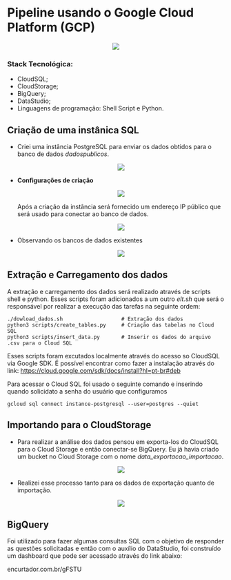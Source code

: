 # Pipeline usando o Google Cloud Platform (GCP)




<div align='center'>
    <img src="./images/processCloud2.png">
</div>








### Stack Tecnológica:

- CloudSQL;
- CloudStorage;
- BigQuery;
- DataStudio;
- Linguagens de programação: Shell Script e Python.

## Criação de uma instânica SQL

- Criei uma instância PostgreSQL para enviar os dados obtidos para o banco de dados *dadospublicos*.

    <div align='center'>
        <img src="./images/instanciasql.png">
    </div>

- **Configurações de criação**

    <div align='center'>
        <img src="./images/instanciasql2.png">
    </div>



    Após a criação da instância será fornecido um endereço IP público que será usado para conectar ao banco de dados.


    <div align='center'>
        <img src="./images/instanciaIP.png">
    </div>


- Observando os bancos de dados existentes

    <div align='center'>
        <img src="./images/cloudshell.png">
    </div>

## Extração e Carregamento dos dados


A extração e carregamento dos dados será realizado através de scripts shell e python. Esses scripts foram adicionados a um outro *elt.sh*  que será o responsável por realizar a execução das tarefas na seguinte ordem:

    ./dowload_dados.sh                   # Extração dos dados
    python3 scripts/create_tables.py     # Criação das tabelas no Cloud SQL
    python3 scripts/insert_data.py       # Inserir os dados do arquivo .csv para o Cloud SQL

Esses scripts foram excutados localmente através do acesso so CloudSQL via Google SDK. É possível encontrar como fazer a instalação através do link: https://cloud.google.com/sdk/docs/install?hl=pt-br#deb

Para acessar o Cloud SQL foi usado o seguinte comando e inserindo quando solicidato a senha do usuário que configuramos

    gcloud sql connect instance-postgresql --user=postgres --quiet

## Importando para o CloudStorage


- Para realizar a análise dos dados pensou em exporta-los do CloudSQL para o Cloud Storage e então conectar-se BigQuery. Eu já havia criado um bucket no Cloud Storage com o nome *data_exportacao_importacao*. 


    <div align='center'>
        <img src="./images/export1.png">
    </div>

- Realizei esse processo tanto para os dados de exportação quanto de importação.

    <div align='center'>
        <img src="./images/cloudstorage.png">
    </div>



## BigQuery

Foi utilizado para fazer algumas consultas SQL com o objetivo de responder as questões solicitadas e então com o auxílio do DataStudio, foi construído um dashboard que pode ser acessado através do link abaixo:

encurtador.com.br/gFSTU